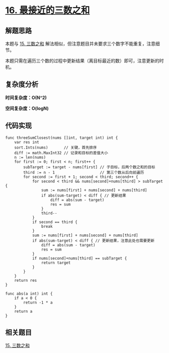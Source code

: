 # [16. 最接近的三数之和](https://leetcode-cn.com/problems/3sum-closest/)

## 解题思路

本题与 [15. 三数之和](https://github.com/WTongStudio/LeetCode/blob/master/数据结构/数组/15.%20三数之和.md) 解法相似，但注意题目并未要求三个数字不能重复，注意细节。

本题只需在遍历三个数的过程中更新结果（离目标最近的数）即可，注意更新的时机。

## 复杂度分析

**时间复杂度：O(N^2)**

**空间复杂度：O(logN)** 

## 代码实现

```golang
func threeSumClosest(nums []int, target int) int {
	var res int
	sort.Ints(nums)       // 关键，首先排序
	diff := math.MaxInt32 // 记录和目标的差值大小
	n := len(nums)
	for first := 0; first < n; first++ {
		subTarget := target - nums[first] // 子目标，后两个数之和的目标
		third := n - 1                    // 第三个数从后向前遍历
		for second := first + 1; second < third; second++ {
			for second < third && nums[second]+nums[third] > subTarget {
				sum := nums[first] + nums[second] + nums[third]
				if abs(sum-target) < diff { // 更新结果
					diff = abs(sum - target)
					res = sum
				}
				third--
			}
			if second == third {
				break
			}
			sum := nums[first] + nums[second] + nums[third]
			if abs(sum-target) < diff { // 更新结果，注意此处也需要更新
				diff = abs(sum - target)
				res = sum
			}
			if nums[second]+nums[third] == subTarget {
				return target
			}
		}
	}
	return res
}

func abs(a int) int {
	if a < 0 {
		return -1 * a
	}
	return a
}
```

## 相关题目

[15. 三数之和](https://github.com/WTongStudio/LeetCode/blob/master/数据结构/数组/15.%20三数之和.md)